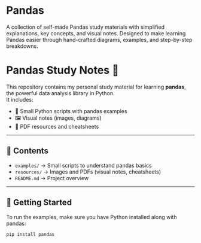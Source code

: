 # Pandas
A collection of self-made Pandas study materials with simplified explanations, key concepts, and visual notes. Designed to make learning Pandas easier through hand-crafted diagrams, examples, and step-by-step breakdowns.

# Pandas Study Notes 🐼

This repository contains my personal study material for learning **pandas**, the powerful data analysis library in Python.  
It includes:
- 📂 Small Python scripts with pandas examples
- 🖼️ Visual notes (images, diagrams)
- 📑 PDF resources and cheatsheets

---

## 📖 Contents
- `examples/` → Small scripts to understand pandas basics
- `resources/` → Images and PDFs (visual notes, cheatsheets)
- `README.md` → Project overview

---

## 🚀 Getting Started
To run the examples, make sure you have Python installed along with pandas:

```bash
pip install pandas
